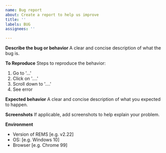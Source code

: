 ```yaml
---
name: Bug report
about: Create a report to help us improve
title: ''
labels: BUG
assignees: ''

---
```


**Describe the bug or behavior**
A clear and concise description of what the bug is.

**To Reproduce**
Steps to reproduce the behavior:
1. Go to '...'
2. Click on '....'
3. Scroll down to '....'
4. See error

**Expected behavior**
A clear and concise description of what you expected to happen.

**Screenshots**
If applicable, add screenshots to help explain your problem.

**Environment**
 - Version of REMS [e.g. v2.22]
 - OS: [e.g. Windows 10]
 - Browser [e.g. Chrome 99]
